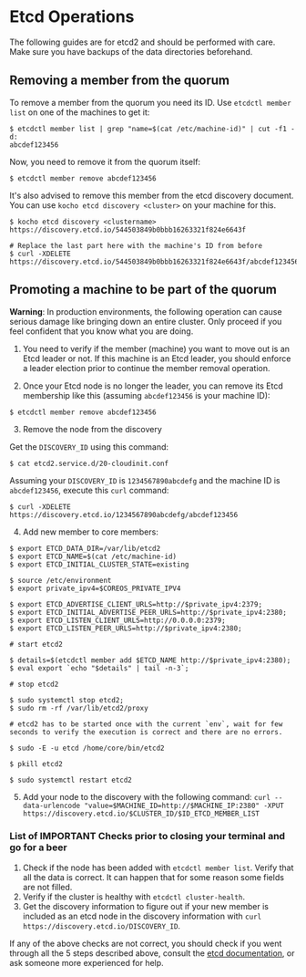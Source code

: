 # Etcd Operations

The following guides are for etcd2 and should be performed with care. Make sure you have backups of the data directories beforehand.

## Removing a member from the quorum

To remove a member from the quorum you need its ID. Use `etcdctl member list` on one of the machines to get it:

```nohighlight
$ etcdctl member list | grep "name=$(cat /etc/machine-id)" | cut -f1 -d:
abcdef123456
```

Now, you need to remove it from the quorum itself:

```nohighlight
$ etcdctl member remove abcdef123456
```

It's also advised to remove this member from the etcd discovery document. You can use `kocho etcd discovery <cluster>` on your machine for this.

```
$ kocho etcd discovery <clustername>
https://discovery.etcd.io/544503849b0bbb16263321f824e6643f

# Replace the last part here with the machine's ID from before
$ curl -XDELETE https://discovery.etcd.io/544503849b0bbb16263321f824e6643f/abcdef123456
```

## Promoting a machine to be part of the quorum

**Warning**: In production environments, the following operation can cause serious damage like bringing down an entire cluster. Only proceed if you feel confident that you know what you are doing.

1. You need to verify if the member (machine) you want to move out is an Etcd leader or not. If this machine is an Etcd leader, you should enforce a leader election prior to continue the member removal operation.

2. Once your Etcd node is no longer the leader, you can remove its Etcd membership like this (assuming `abcdef123456` is your machine ID):

```nohighlight
$ etcdctl member remove abcdef123456
```

3. Remove the node from the discovery

Get the `DISCOVERY_ID` using this command:

```nohighlight
$ cat etcd2.service.d/20-cloudinit.conf
```

Assuming your `DISCOVERY_ID` is `1234567890abcdefg` and the machine ID is `abcdef123456`, execute this `curl` command:

```nohighlight
$ curl -XDELETE https://discovery.etcd.io/1234567890abcdefg/abcdef123456
```

4. Add new member to core members:

```nohighlight
$ export ETCD_DATA_DIR=/var/lib/etcd2
$ export ETCD_NAME=$(cat /etc/machine-id)
$ export ETCD_INITIAL_CLUSTER_STATE=existing

$ source /etc/environment
$ export private_ipv4=$COREOS_PRIVATE_IPV4

$ export ETCD_ADVERTISE_CLIENT_URLS=http://$private_ipv4:2379;
$ export ETCD_INITIAL_ADVERTISE_PEER_URLS=http://$private_ipv4:2380;
$ export ETCD_LISTEN_CLIENT_URLS=http://0.0.0.0:2379;
$ export ETCD_LISTEN_PEER_URLS=http://$private_ipv4:2380;

# start etcd2

$ details=$(etcdctl member add $ETCD_NAME http://$private_ipv4:2380);
$ eval export `echo "$details" | tail -n-3`;

# stop etcd2

$ sudo systemctl stop etcd2;
$ sudo rm -rf /var/lib/etcd2/proxy

# etcd2 has to be started once with the current `env`, wait for few seconds to verify the execution is correct and there are no errors.

$ sudo -E -u etcd /home/core/bin/etcd2

$ pkill etcd2

$ sudo systemctl restart etcd2
```

5. Add your node to the discovery with the following command:
`curl --data-urlencode "value=$MACHINE_ID=http://$MACHINE_IP:2380" -XPUT https://discovery.etcd.io/$CLUSTER_ID/$ID_ETCD_MEMBER_LIST`

### List of IMPORTANT Checks prior to closing your terminal and go for a beer

1. Check if the node has been added with `etcdctl member list`. Verify that all the data is correct. It can happen that for some reason some fields are not filled.
2. Verify if the cluster is healthy with `etcdctl cluster-health`.
3. Get the discovery information to figure out if your new member is included as an etcd node in the discovery information with `curl https://discovery.etcd.io/DISCOVERY_ID`.

If any of the above checks are not correct, you should check if you went through all the 5 steps described above, consult the [etcd documentation](https://coreos.com/etcd/docs/), or ask someone more experienced for help.
